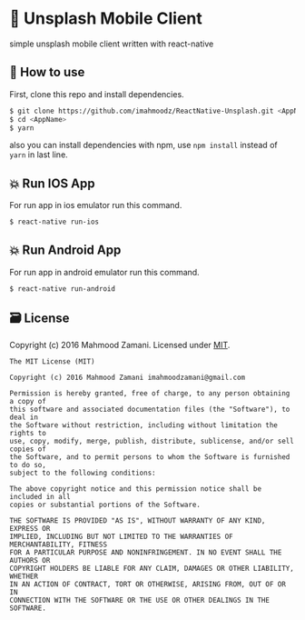 # 📱 Unsplash Mobile Client 
simple unsplash mobile client written with react-native


## 🤘 How to use

First, clone this repo and install dependencies.

```bash
$ git clone https://github.com/imahmoodz/ReactNative-Unsplash.git <AppName>
$ cd <AppName>
$ yarn
```
also you can install dependencies with npm, use `npm install` instead of `yarn` in last line.

## 💥 Run IOS App

For run app in ios emulator run this command.

```bash
$ react-native run-ios
```

## 💥 Run Android App

For run app in android emulator run this command.

```bash
$ react-native run-android
```

## 🗃 License
Copyright (c) 2016 Mahmood Zamani. Licensed under [MIT](http://imahmoodz.mit-license.org/).

```
The MIT License (MIT)

Copyright (c) 2016 Mahmood Zamani imahmoodzamani@gmail.com

Permission is hereby granted, free of charge, to any person obtaining a copy of
this software and associated documentation files (the "Software"), to deal in
the Software without restriction, including without limitation the rights to
use, copy, modify, merge, publish, distribute, sublicense, and/or sell copies of
the Software, and to permit persons to whom the Software is furnished to do so,
subject to the following conditions:

The above copyright notice and this permission notice shall be included in all
copies or substantial portions of the Software.

THE SOFTWARE IS PROVIDED "AS IS", WITHOUT WARRANTY OF ANY KIND, EXPRESS OR
IMPLIED, INCLUDING BUT NOT LIMITED TO THE WARRANTIES OF MERCHANTABILITY, FITNESS
FOR A PARTICULAR PURPOSE AND NONINFRINGEMENT. IN NO EVENT SHALL THE AUTHORS OR
COPYRIGHT HOLDERS BE LIABLE FOR ANY CLAIM, DAMAGES OR OTHER LIABILITY, WHETHER
IN AN ACTION OF CONTRACT, TORT OR OTHERWISE, ARISING FROM, OUT OF OR IN
CONNECTION WITH THE SOFTWARE OR THE USE OR OTHER DEALINGS IN THE SOFTWARE.
```
